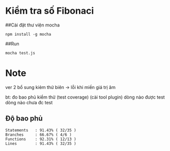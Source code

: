 # Kiểm tra số Fibonaci

##Cài đặt thư viện mocha
```
npm install -g mocha
```

##Run
```
mocha test.js
```

# Note
ver 2 bổ sung kiẻm thử biên -> lỗi khi miền giá trị âm

bt: đo bao phủ kiểm thử (test coverage)
(cài tool plugin)
dòng nào được test dòng nào chưa đc test

## Độ bao phủ
```
Statements   : 91.43% ( 32/35 )
Branches     : 66.67% ( 4/6 )
Functions    : 92.31% ( 12/13 )
Lines        : 91.43% ( 32/35 )
```